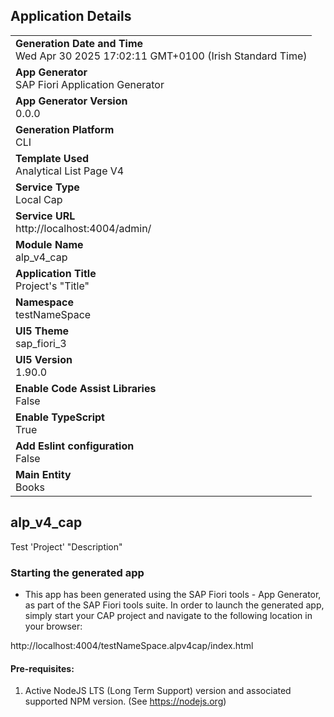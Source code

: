 ## Application Details
|               |
| ------------- |
|**Generation Date and Time**<br>Wed Apr 30 2025 17:02:11 GMT+0100 (Irish Standard Time)|
|**App Generator**<br>SAP Fiori Application Generator|
|**App Generator Version**<br>0.0.0|
|**Generation Platform**<br>CLI|
|**Template Used**<br>Analytical List Page V4|
|**Service Type**<br>Local Cap|
|**Service URL**<br>http://localhost:4004/admin/|
|**Module Name**<br>alp_v4_cap|
|**Application Title**<br>Project&#39;s &#34;Title&#34;|
|**Namespace**<br>testNameSpace|
|**UI5 Theme**<br>sap_fiori_3|
|**UI5 Version**<br>1.90.0|
|**Enable Code Assist Libraries**<br>False|
|**Enable TypeScript**<br>True|
|**Add Eslint configuration**<br>False|
|**Main Entity**<br>Books|

## alp_v4_cap

Test &#39;Project&#39; &#34;Description&#34;

### Starting the generated app

-   This app has been generated using the SAP Fiori tools - App Generator, as part of the SAP Fiori tools suite.  In order to launch the generated app, simply start your CAP project and navigate to the following location in your browser:

http://localhost:4004/testNameSpace.alpv4cap/index.html

#### Pre-requisites:

1. Active NodeJS LTS (Long Term Support) version and associated supported NPM version.  (See https://nodejs.org)


